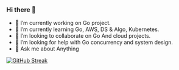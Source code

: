 ### Hi there 👋

- 🔭 I’m currently working on Go project.
- 🌱 I’m currently learning Go, AWS, DS & Algo, Kubernetes.
- 👯 I’m looking to collaborate on Go And cloud projects.
- 🤔 I’m looking for help with Go concurrency and system design.
- 💬 Ask me about Anything 
<!-- - 📫 How to reach me: .
- 😄 Pronouns: ...
- ⚡ Fun fact: ...
-->
[![GitHub Streak](http://github-readme-streak-stats.herokuapp.com?user=sderohan&theme=dark&date_format=M%20j%5B%2C%20Y%5D)](https://git.io/streak-stats)
